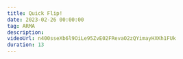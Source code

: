 ```yaml
---
title: Quick Flip!
date: 2023-02-26 00:00:00
tag: ARMA
description:
videoUrl: n400sseXb6l9OiLe95ZvE02FRevaO2zQYimayHXKh1FUk
duration: 13
---
```

